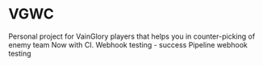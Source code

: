 # VGWC
Personal project for VainGlory players that helps you in counter-picking of enemy team
Now with CI.
Webhook testing - success
Pipeline webhook testing
